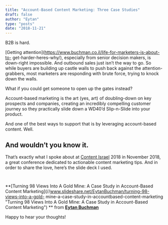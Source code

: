 ```yaml
---
title: "Account-Based Content Marketing: Three Case Studies"
draft: false
author: "Eytan"
type: "posts"
date: "2018-11-21"
---
```

B2B is hard.

[Getting attention](https://www.buchman.co.il/life-for-marketers-is-about-to-
get-harder-heres-why/), especially from senior decision makers, is down-right
impossible. And outbound sales just isn’t the way to go. So while buyers are
building up castle walls to push back against the attention-grabbers, most
marketers are responding with brute force, trying to knock down the walls.

What if you could get someone to open up the gates instead?

Account-based marketing is the art (yes, art) of doubling-down on key
prospects and companies, creating an incredibly compelling customer journey so
they practically slide down a WD40’d Slip-n-Slide into your product.

And one of the best ways to support that is by leveraging account-based
content. Well.

## And wouldn’t you know it.

That’s exactly what I spoke about at [Content
Israel](http://contentisrael.com) 2018 in November 2018, a great conference
dedicated to actionable content marketing tips. And in order to share the
love, here’s the slide deck I used.

` `

**[Turning 98 Views Into A Gold Mine: A Case Study in Account-Based Content
Marketing](//www.slideshare.net/EytanBuchman/turning-98-views-into-a-gold-
mine-a-case-study-in-accountbased-content-marketing "Turning 98 Views Into A
Gold Mine: A Case Study in Account-Based Content Marketing") ** from **[Eytan
Buchman](//www.slideshare.net/EytanBuchman)**

Happy to hear your thoughts!

